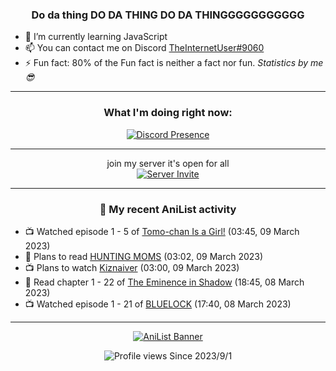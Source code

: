 <div align="center">

### Do da thing DO DA THING DO DA THINGGGGGGGGGGG
</div>

- 🌱 I’m currently learning JavaScript
- 📫 You can contact me on Discord [TheInternetUser#9060](https://discord.com/users/534117072796385300)
- ⚡ Fun fact: 80% of the Fun fact is neither a fact nor fun. _Statistics by me 😎_
<hr>

<div align="center">

### What I'm doing right now:
[![Discord Presence](https://lanyard.cnrad.dev/api/534117072796385300)](https://discord.com/users/534117072796385300)
<hr>

join my server it's open for all <br>
[![Server Invite](https://invidget.switchblade.xyz/bfYgVHxrSs)](https://discord.gg/bfYgVHxrSs)

<hr>
  
### 🌸 My recent AniList activity

</div>

<!-- ANILIST_ACTIVITY:start -->

-   📺 Watched episode 1 - 5 of [Tomo-chan Is a Girl!](https://anilist.co/anime/151806) (03:45, 09 March 2023)
-   📖 Plans to read [HUNTING MOMS](https://anilist.co/manga/133027) (03:02, 09 March 2023)
-   📺 Plans to watch [Kiznaiver](https://anilist.co/anime/21421) (03:00, 09 March 2023)
-   📖 Read chapter 1 - 22 of [The Eminence in Shadow](https://anilist.co/manga/106758) (18:45, 08 March 2023)
-   📺 Watched episode 1 - 21 of [BLUELOCK](https://anilist.co/anime/137822) (17:40, 08 March 2023)

<!-- ANILIST_ACTIVITY:end -->
<hr>

<div align="center">

[![AniList Banner](https://img.anili.st/User/929966)](https://anilist.co/user/TheInternetUser)

![Profile views](https://gpvc.arturio.dev/TheInternetUse7) Since 2023/9/1

</div>
